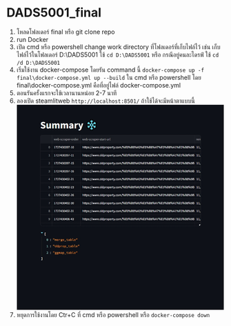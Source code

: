 # DADS5001_final
1. โหลดโฟลเดอร์ final หรือ git clone repo
2. run Docker
3. เปิด cmd หรือ powershell change work directory ที่โฟลเดอร์ที่เก็บไฟล์ไว้ เช่น เก็บไฟล์ไว้ในโฟลเดอร์ D:\DADS5001 ใช้ `cd D:\DADS5001` หรือ กรณีอยู่คนละไดรฟ์ ใช้ `cd /d D:\DADS5001`
4. เริ่มใช้งาน docker-compose โดยรัน command นี้ `docker-compose up -f final\docker-compose.yml up --build` ใน cmd หรือ powershell โดย final\docker-compose.yml คือที่อยู่ไฟล์ docker-compose.yml 
5. ตอนรันครั้งแรกจะใช้เวลานานหน่อย 2-7 นาที
6. ลองเปิด steamlitweb `http://localhost:8501/` ถ้าใช้ได้จะมีหน้าตาแบบนี้ ![alt text](final\etc\fig\example1.png)
7. หยุดการใช้งานโดย Ctr+C ที่ cmd หรือ powershell หรือ `docker-compose down`

